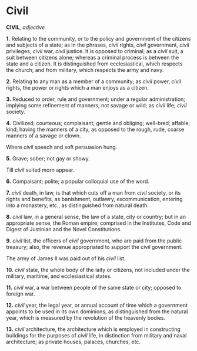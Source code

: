 # Civil

**CIVIL**, _adjective_

**1.** Relating to the community, or to the policy and government of the citizens and subjects of a state; as in the phrases, _civil_ rights, _civil_ government, _civil_ privileges, _civil_ war, _civil_ justice. It is opposed to criminal; as a _civil_ suit, a suit between citizens alone; whereas a criminal process is between the state and a citizen. It is distinguished from ecclesiastical, which respects the church; and from military, which respects the army and navy.

**2.** Relating to any man as a member of a community; as _civil_ power, _civil_ rights, the power or rights which a man enjoys as a citizen.

**3.** Reduced to order, rule and government; under a regular administration; implying some refinement of manners; not savage or wild; as _civil_ life; _civil_ society.

**4.** Civilized; courteous; complaisant; gentle and obliging; well-bred; affable; kind; having the manners of a city, as opposed to the rough, rude, coarse manners of a savage or clown.

Where _civil_ speech and soft persuasion hung.

**5.** Grave; sober; not gay or showy.

Till _civil_ suited morn appear.

**6.** Compaisant; polite; a popular colloquial use of the word.

**7.** _civil_ death, in law, is that which cuts off a man from _civil_ society, or its rights and benefits, as banishment, outlawry, excommunication, entering into a monastery, etc., as distinguished from natural death.

**8.** _civil_ law, in a general sense, the law of a state, city or country; but in an appropriate sense, the Roman empire, comprised in the Institutes, Code and Digest of Justinian and the Novel Constitutions.

**9.** _civil_ list, the officers of _civil_ government, who are paid from the public treasury; also, the revenue appropriated to support the _civil_ government.

The army of James II was paid out of his _civil_ list.

**10.** _civil_ state, the whole body of the laity or citizens, not included under the military, maritime, and ecclesiastical states.

**11.** _civil_ war, a war between people of the same state or city; opposed to foreign war.

**12.** _civil_ year, the legal year, or annual account of time which a government appoints to be used in its own dominions, as distinguished from the natural year, which is measured by the revolution of the heavenly bodies.

**13.** _civil_ architecture, the architecture which is employed in constructing buildings for the purposes of _civil_ life, in distinction from military and naval architecture; as private houses, palaces, churches, etc.
